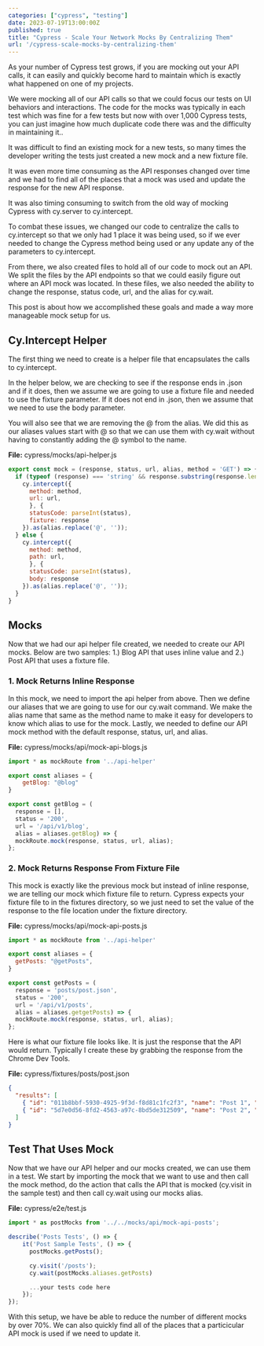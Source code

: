 ```yaml
---
categories: ["cypress", "testing"]
date: 2023-07-19T13:00:00Z
published: true
title: "Cypress - Scale Your Network Mocks By Centralizing Them"
url: '/cypress-scale-mocks-by-centralizing-them'
---
```


As your number of Cypress test grows, if you are mocking out your API calls, it can easily and quickly become hard to maintain which is exactly what happened on one of my projects.

We were mocking all of our API calls so that we could focus our tests on UI behaviors and interactions.  The code for the mocks was typically in each test which was fine for a few tests but now with over 1,000 Cypress tests, you can just imagine how much duplicate code there was and the difficulty in maintaining it..

It was difficult to find an existing mock for a new tests, so many times the developer writing the tests just created a new mock and a new fixture file.

It was even more time consuming as the API responses changed over time and we had to find all of the places that a mock was used and update the response for the new API response.

It was also timing consuming to switch from the old way of mocking Cypress with cy.server to cy.intercept.

<!--more-->

To combat these issues, we changed our code to centralize the calls to cy.intercept so that we only had 1 place it was being used, so if we ever needed to change the Cypress method being used or any update any of the parameters to cy.intercept.

From there, we also created files to hold all of our code to mock out an API.  We split the files by the API endpoints so that we could easily figure out where an API mock was located.  In these files, we also needed the ability to change the response, status code, url, and the alias for cy.wait.

This post is about how we accomplished these goals and made a way more manageable mock setup for us.


## Cy.Intercept Helper

The first thing we need to create is a helper file that encapsulates the calls to cy.intercept.

In the helper below, we are checking to see if the response ends in .json and if it does, then we assume we are going to use a fixture file and needed to use the fixture parameter.  If it does not end in .json, then we assume that we need to use the body parameter.

You will also see that we are removing the @ from the alias.  We did this as our aliases values start with @ so that we can use them with cy.wait without having to constantly adding the @ symbol to the name.

**File:** cypress/mocks/api-helper.js

```javascript
export const mock = (response, status, url, alias, method = 'GET') => {
  if (typeof (response) === 'string' && response.substring(response.length - 5) === '.json') {
    cy.intercept({
      method: method,
      url: url,
      }, {
      statusCode: parseInt(status),
      fixture: response
    }).as(alias.replace('@', ''));
  } else {
    cy.intercept({
      method: method,
      path: url,
      }, {
      statusCode: parseInt(status),
      body: response
    }).as(alias.replace('@', ''));
  }
}
```

## Mocks

Now that we had our api helper file created, we needed to create our API mocks.  Below are two samples: 1.) Blog API that uses inline value and 2.) Post API that uses a fixture file.

### 1. Mock Returns Inline Response

In this mock, we need to import the api helper from above.  Then we define our aliases that we are going to use for our cy.wait command.  We make the alias name that same as the method name to make it easy for developers to know which alias to use for the mock.  Lastly, we needed to define our API mock method with the default response, status, url, and alias.

**File:** cypress/mocks/api/mock-api-blogs.js

```javascript
import * as mockRoute from '../api-helper'

export const aliases = {
    getBlog: "@blog"
}

export const getBlog = (
  response = [],
  status = '200',
  url = '/api/v1/blog',
  alias = aliases.getBlog) => {
  mockRoute.mock(response, status, url, alias);
};
```

### 2. Mock Returns Response From Fixture File

This mock is exactly like the previous mock but instead of inline response, we are telling our mock which fixture file to return.  Cypress expects your fixture file to in the fixtures directory, so we just need to set the value of the response to the file location under the fixture directory.

**File:** cypress/mocks/api/mock-api-posts.js

```javascript
import * as mockRoute from '../api-helper'

export const aliases = {
  getPosts: "@getPosts",
}

export const getPosts = (
  response = 'posts/post.json',
  status = '200',
  url = '/api/v1/posts',
  alias = aliases.getgetPosts) => {
  mockRoute.mock(response, status, url, alias);
};
```

Here is what our fixture file looks like.  It is just the response that the API would return.  Typically I create these by grabbing the response from the Chrome Dev Tools.

**File:** cypress/fixtures/posts/post.json

```json
{
  "results": [
    { "id": "011b8bbf-5930-4925-9f3d-f8d81c1fc2f3", "name": "Post 1", "BlogId": 1 },
    { "id": "5d7e0d56-8fd2-4563-a97c-8bd5de312509", "name": "Post 2", "BlogId": 1},
  ]
}
```

## Test That Uses Mock

Now that we have our API helper and our mocks created, we can use them in a test.  We start by importing the mock that we want to use and then call the mock method, do the action that calls the API that is mocked (cy.visit in the sample test) and then call cy.wait using our mocks alias.

**File:** cypress/e2e/test.js

```javascript
import * as postMocks from '../../mocks/api/mock-api-posts';

describe('Posts Tests', () => {
    it('Post Sample Tests', () => {
      postMocks.getPosts();

      cy.visit('/posts');
      cy.wait(postMocks.aliases.getPosts)

      ...your tests code here
    });
});
```

With this setup, we have be able to reduce the number of different mocks by over 70%.  We can also quickly find all of the places that a particicular API mock is used if we need to update it.
